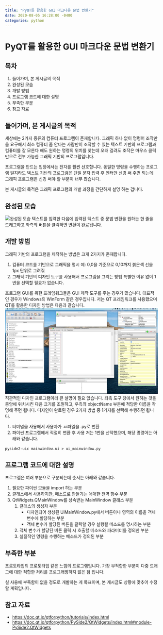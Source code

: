 ```yaml
---
title: "PyQT를 활용한 GUI 마크다운 문법 변환기"
date: 2020-08-05 16:28:00 -0400
categories: python
---
```


# PyQT를 활용한 GUI 마크다운 문법 변환기
## 목차
1. 들어가며, 본 게시글의 목적
2. 완성된 모습
3. 개발 방법
4. 프로그램 코드에 대한 설명
5. 부족한 부분
6. 참고 자료

## 들어가며, 본 게시글의 목적
세상에는 2가지 종류의 컴퓨터 프로그램이 존재합니다. 그래픽 하나 없이 명령어 조작만을 요구해서 최소 컴퓨터 좀 안다는 사람만이 조작할 수 있는 텍스트 기반의 프로그램과 컴퓨터를 잘 모른다 해도 원하는 명령의 위치를 찾는데 오래 걸려도 조작은 마우스 클릭만으로 전부 가능한 그래픽 기반의 프로그램입니다. 

프로그램을 만드는 입장에서는 전자를 훨씬 선호합니다. 동일한 명령을 수행하는 프로그램 일지라도 텍스트 기반의 프로그램은 단일 문자 입력 후 엔터만 신경 써 주면 되는데 그래픽 프로그램은 신경 써야 할 부분이 너무 많습니다. 

본 게시글의 목적은 그래픽 프로그램의 개발 과정을 간단하게 설명 하는 겁니다.

## 완성된 모습
![완성된 모습](./file/image2020-08-05-Github-markdown-converter-program_overview.png)
텍스트를 입력한 다음에 입력된 텍스트 중 문법 변환을 원하는 한 줄을 드래그하고 좌측의 버튼을 클릭하면 변환이 완료됩니다.

## 개발 방법
그래픽 기반의 프로그램을 제작하는 방법은 크게 2가지가 존재합니다.
1. 컴퓨터 코드를 기반으로 그래픽을 명시 예: 0,0을 기준으로 0,10까지 붉은색 선을 1px 단위로 그려줘 
2. 그래픽 기반의 디자인 도구를 사용해서 프로그램을 그리는 방법 
특별한 이유 없이 1번을 선택할 필요가 없습니다.

프로그램 GUI를 위한 프레임워크들은 GUI 제작 도구를 주는 경우가 많습니다. 대표적인 경우가 Windows의 WinForm 같은 경우입니다.
저는 QT 프레임워크를 사용했으며 QT를 활용한 디자인 방법은 다음과 같습니다.
![Qt Designer 모습](./file/image/2020-08-05-Github-markdown-converter-program_Qt_designer_overview.png)
직관적인 디자인 프로그램이라 큰 설명이 필요 없습니다.
좌측 도구 창에서 원하는 것을 중앙에 위치시킨 다음 크기를 조절하고, 우측의 objectName 부분에 적당한 이름을 작명해 주면 됩니다.
디자인이 완료된 경우 2가지 방법 중 1가지를 선택해 수행하면 됩니다.
1. 터미널을 사용해서 사용자가 .ui파일을 .py로 변환 
2. 파이썬 프로그램에서 적절히 변환 후 사용 
저는 1번을 선택했으며, 해당 명령어는 아래와 같습니다.

``` pyside2-uic mainwindow.ui > ui_mainwindow.py ```

## 프로그램 코드에 대한 설명
프로그램은 여러 부분으로 구분되는데 순서는 아래와 같습니다.
1. 필요한 파이썬 모듈을 import 하는 부분 
2. 클래스에서 사용하지만, 메소드로 만들기는 애매한 전역 함수 부분 
3. QtWidgets.QMainWindow를 상속받는 MainWindow 클래스 부분 
   1. 클래스의 생성자 부분 
      - 디자인되어 생성된 UiMainWindow.py에서 버튼이나 영역의 이름을 객체 변수에 할당하는 부분 
      - 객체 변수가 할당된 버튼을 클릭할 경우 실행될 메소드를 명시하는 부분 
   2. 객체 변수가 할당된 버튼 클릭 시 호출할 메소드와 파라미터를 정의한 부분 
   3. 실질적인 명령을 수행하는 메소드가 정의된 부분 

## 부족한 부분
프로토타입의 프로토타입 같은 느낌의 프로그램입니다.
가장 부적합한 부분이 다중 드래그에 대한 적합한 처리를 프로그래밍하지 않은 점 입니다.

실 사용에 부족함이 없을 정도로 개발하는 게 목표이며, 본 게시글도 상황에 맞추어 수정할 계획입니다.

## 참고 자료
- https://doc.qt.io/qtforpython/tutorials/index.html
- https://doc.qt.io/qtforpython/PySide2/QtWidgets/index.html#module-PySide2.QtWidgets